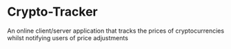 # Crypto-Tracker
An online client/server application that tracks the prices of cryptocurrencies whilst notifying users of price adjustments
